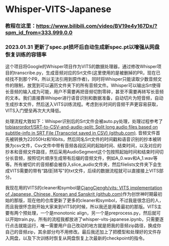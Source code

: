 # Whisper-VITS-Japanese

### 教程在这里：https://www.bilibili.com/video/BV19e4y167Dx/?spm_id_from=333.999.0.0 
###  2023.01.31 更新了spec.pt损坏后自动生成新spec.pt以增强从网盘恢复训练的容错率

这个项目将Google的Whisper项目作为VITS的数据处理器，通过修改Whisper项目的transcribe.py，生成音频对应的Srt文件(这里使用的是被删掉的PR，现在已经找不到那个PR，所以无法引用到原作者)，同时将Whisper只能读取少数音频文件的限制，放宽到可以遍历文件夹下的所有音频文件。Whisper可以输出Srt使得长音频的输入成为可能，用户不需要再把音频切割零碎，甚至不需要再转写长音频的文本。我们直接靠Whisper进行语音识别和数据准备，自动切片为短音频，自动生成抄本文件，然后送入VITS训练流程。考虑到长时间的音频干声更容易获取，VITS入门壁垒再次大大降低。

处理流程大致如下：Whisper识别后的Srt文件会被auto.py处理，处理过程参考了[tobiasrordorf/SRT-to-CSV-and-audio-split: Split long audio files based on subtitle-info in SRT File (Transcript saved in CSV) (github.com)](https://github.com/tobiasrordorf/SRT-to-CSV-and-audio-split).  音频文件首先被转换为22050Hz和16bits，然后同名Srt文件的时间戳和语音识别的抄本被转换为csv文件，Csv文件中带有音频各段区间的起始时间、结束时间，以及对应的抄本和音频文件路径，然后采用AudioSegment这个包按照起始时间和结束时间切分长音频，按照切片顺序生成带有后缀的音频文件，例如A_0.wav和A_1.wav等等。所有被切片的音频都会被存入slice_audio文件夹，然后filelists文件夹下会生成VITS需要的带有“路径|转写”的txt文件，后续的数据流程就可以直接接上VITS部分。

我现在用的VITS的cleaner和symbol是[CjangCjengh/vits: VITS implementation of Japanese, Chinese, Korean and Sanskrit (github.com)](https://github.com/CjangCjengh/vits)作为创世神时期最初始的那版，现在他的仓库更新了更多的cleaner和symbol，不过我是很念旧的人，而且我很怀念刚开始大家来到VITS的时候，所以我还是用着最初的那版。VITS主要有两个预处理，一个是monotonic align，另一个是preprocess.py，然后就可以开始train.py。所有的流程我都放进了whisper-vits-japanese.ipynb，只需要逐行点击就能运行，唯一需要用户自己改动的地方就是把我的音频zip路径，换成你自己的音频zip，其余部分均不用修改。最后我还加上了把模型和处理好的文件存入网盘，以及下次训练时恢复从网盘恢复上次最新的checkpoint的指令。
